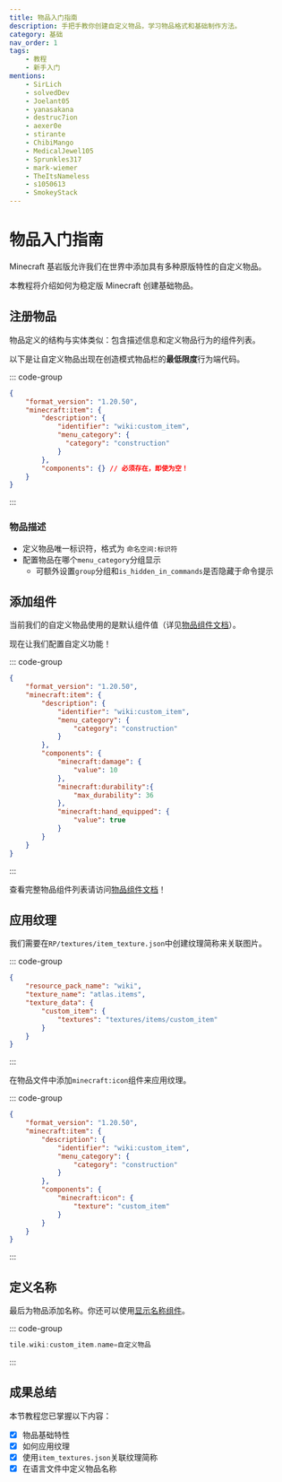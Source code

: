```yaml
---
title: 物品入门指南
description: 手把手教你创建自定义物品，学习物品格式和基础制作方法。
category: 基础
nav_order: 1
tags:
    - 教程
    - 新手入门
mentions:
    - SirLich
    - solvedDev
    - Joelant05
    - yanasakana
    - destruc7ion
    - aexer0e
    - stirante
    - ChibiMango
    - MedicalJewel105
    - Sprunkles317
    - mark-wiemer
    - TheItsNameless
    - s1050613
    - SmokeyStack
---
```


# 物品入门指南

<!--@include: @/wiki/bedrock-wiki-mirror.md-->

Minecraft 基岩版允许我们在世界中添加具有多种原版特性的自定义物品。

本教程将介绍如何为稳定版 Minecraft 创建基础物品。

## 注册物品

物品定义的结构与实体类似：包含描述信息和定义物品行为的组件列表。

以下是让自定义物品出现在创造模式物品栏的**最低限度**行为端代码。

::: code-group
```json [BP/items/custom_item.json]
{
    "format_version": "1.20.50",
    "minecraft:item": {
        "description": {
            "identifier": "wiki:custom_item",
            "menu_category": {
              "category": "construction"
            }
        },
        "components": {} // 必须存在，即使为空！
    }
}
```
:::

### 物品描述

- 定义物品唯一标识符，格式为 `命名空间:标识符`
- 配置物品在哪个`menu_category`分组显示
    - 可额外设置`group`分组和`is_hidden_in_commands`是否隐藏于命令提示

## 添加组件

当前我们的自定义物品使用的是默认组件值（详见[物品组件文档](/wiki/items/item-components)）。

现在让我们配置自定义功能！

::: code-group
```json [BP/items/custom_item.json]
{
    "format_version": "1.20.50",
    "minecraft:item": {
        "description": {
            "identifier": "wiki:custom_item",
            "menu_category": {
                "category": "construction"
            }
        },
        "components": {
            "minecraft:damage": {
                "value": 10
            },
            "minecraft:durability":{
                "max_durability": 36
            },
            "minecraft:hand_equipped": {
                "value": true
            }
        }
    }
}
```
:::

查看完整物品组件列表请访问[物品组件文档](/wiki/items/item-components)！

## 应用纹理

我们需要在`RP/textures/item_texture.json`中创建纹理简称来关联图片。

::: code-group
```json [RP/textures/item_texture.json]
{
    "resource_pack_name": "wiki",
    "texture_name": "atlas.items",
    "texture_data": {
        "custom_item": {
            "textures": "textures/items/custom_item"
        }
    }
}
```
:::

在物品文件中添加`minecraft:icon`组件来应用纹理。

::: code-group
```json [BP/items/custom_item.json]
{
    "format_version": "1.20.50",
    "minecraft:item": {
        "description": {
            "identifier": "wiki:custom_item",
            "menu_category": {
                "category": "construction"
            }
        },
        "components": {
            "minecraft:icon": {
                "texture": "custom_item"
            }
        }
    }
}
```
:::

## 定义名称

最后为物品添加名称。你还可以使用[显示名称组件](/wiki/items/item-components#display_name)。

::: code-group
```c [RP/texts/zh_CN.lang]
tile.wiki:custom_item.name=自定义物品
```
:::

## 成果总结

本节教程您已掌握以下内容：

<Checklist>

-   [x] 物品基础特性
-   [x] 如何应用纹理
-   [x] 使用`item_textures.json`关联纹理简称
-   [x] 在语言文件中定义物品名称

</Checklist>
